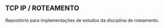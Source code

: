 TCP IP / ROTEAMENTO
-------------------

Repositório para implementações de estudos da disciplina de roteamento.
